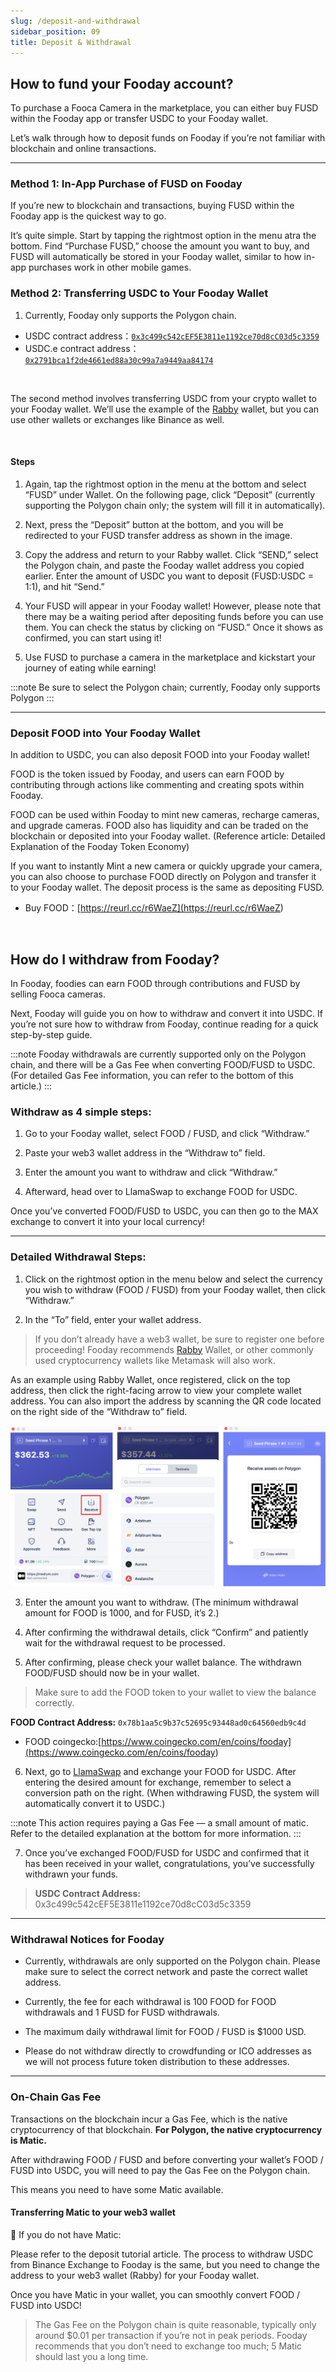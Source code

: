 ```yaml
---
slug: /deposit-and-withdrawal
sidebar_position: 09
title: Deposit & Withdrawal
---
```


## How to fund your Fooday account?
To purchase a Fooca Camera in the marketplace, you can either buy FUSD within the Fooday app or transfer USDC to your Fooday wallet.

Let’s walk through how to deposit funds on Fooday if you’re not familiar with blockchain and online transactions.

***

### Method 1: In-App Purchase of FUSD on Fooday
If you’re new to blockchain and transactions, buying FUSD within the Fooday app is the quickest way to go.

It’s quite simple. Start by tapping the rightmost option in the menu atra the bottom. Find “Purchase FUSD,” choose the amount you want to buy, and FUSD will automatically be stored in your Fooday wallet, similar to how in-app purchases work in other mobile games.

### Method 2: Transferring USDC to Your Fooday Wallet

1. Currently, Fooday only supports the Polygon chain.  


* USDC contract address：[`0x3c499c542cEF5E3811e1192ce70d8cC03d5c3359`](<https://polygonscan.com/address/0x3c499c542cEF5E3811e1192ce70d8cC03d5c3359>)  
* USDC.e contract address：[`0x2791bca1f2de4661ed88a30c99a7a9449aa84174`](<https://polygonscan.com/address/0x2791bca1f2de4661ed88a30c99a7a9449aa84174>)

<br/>

The second method involves transferring USDC from your crypto wallet to your Fooday wallet. We’ll use the example of the [Rabby](<https://rabby.io/>) wallet, but you can use other wallets or exchanges like Binance as well.


<br/>

#### Steps
1. Again, tap the rightmost option in the menu at the bottom and select “FUSD” under Wallet. On the following page, click “Deposit” (currently supporting the Polygon chain only; the system will fill it in automatically).

2. Next, press the “Deposit” button at the bottom, and you will be redirected to your FUSD transfer address as shown in the image.

3. Copy the address and return to your Rabby wallet. Click “SEND,” select the Polygon chain, and paste the Fooday wallet address you copied earlier. Enter the amount of USDC you want to deposit (FUSD:USDC = 1:1), and hit “Send.”

4. Your FUSD will appear in your Fooday wallet! However, please note that there may be a waiting period after depositing funds before you can use them. You can check the status by clicking on “FUSD.” Once it shows as confirmed, you can start using it!

5. Use FUSD to purchase a camera in the marketplace and kickstart your journey of eating while earning!

:::note
Be sure to select the Polygon chain; currently, Fooday only supports Polygon
:::

***

### Deposit FOOD into Your Fooday Wallet
In addition to USDC, you can also deposit FOOD into your Fooday wallet!

FOOD is the token issued by Fooday, and users can earn FOOD by contributing through actions like commenting and creating spots within Fooday.

FOOD can be used within Fooday to mint new cameras, recharge cameras, and upgrade cameras. FOOD also has liquidity and can be traded on the blockchain or deposited into your Fooday wallet. (Reference article: Detailed Explanation of the Fooday Token Economy)

If you want to instantly Mint a new camera or quickly upgrade your camera, you can also choose to purchase FOOD directly on Polygon and transfer it to your Fooday wallet. The deposit process is the same as depositing FUSD.

* Buy FOOD：[https://reurl.cc/r6WaeZ](<https://reurl.cc/r6WaeZ>)


<br/>

## How do I withdraw from Fooday?
In Fooday, foodies can earn FOOD through contributions and FUSD by selling Fooca cameras. 

Next, Fooday will guide you on how to withdraw and convert it into USDC. If you’re not sure how to withdraw from Fooday, continue reading for a quick step-by-step guide.

:::note
Fooday withdrawals are currently supported only on the Polygon chain, and there will be a Gas Fee when converting FOOD/FUSD to USDC.  
(For detailed Gas Fee information, you can refer to the bottom of this article.)
:::

### Withdraw as 4 simple steps:
1. Go to your Fooday wallet, select FOOD / FUSD, and click “Withdraw.”

2. Paste your web3 wallet address in the “Withdraw to” field.

3. Enter the amount you want to withdraw and click “Withdraw.”

4. Afterward, head over to LlamaSwap to exchange FOOD for USDC.

Once you’ve converted FOOD/FUSD to USDC, you can then go to the MAX exchange to convert it into your local currency!

***

### Detailed Withdrawal Steps:
1. Click on the rightmost option in the menu below and select the currency you wish to withdraw (FOOD / FUSD) from your Fooday wallet, then click “Withdraw.”

2. In the “To” field, enter your wallet address.

> If you don’t already have a web3 wallet, be sure to register one before proceeding! Fooday recommends [Rabby](<https://rabby.io/>) Wallet, or other commonly used cryptocurrency wallets like Metamask will also work.

As an example using Rabby Wallet, once registered, click on the top address, then click the right-facing arrow to view your complete wallet address. You can also import the address by scanning the QR code located on the right side of the “Withdraw to” field.

![](./deposit-1.png)

3. Enter the amount you want to withdraw. (The minimum withdrawal amount for FOOD is 1000, and for FUSD, it’s 2.)

4. After confirming the withdrawal details, click “Confirm” and patiently wait for the withdrawal request to be processed.

5. After confirming, please check your wallet balance. The withdrawn FOOD/FUSD should now be in your wallet.

>Make sure to add the FOOD token to your wallet to view the balance correctly.   

**FOOD Contract Address:** `0x78b1aa5c9b37c52695c93448ad0c64560edb9c4d`
* FOOD coingecko:[https://www.coingecko.com/en/coins/fooday](<https://www.coingecko.com/en/coins/fooday>)

6. Next, go to [LlamaSwap](<https://reurl.cc/r6WaeZ>) and exchange your FOOD for USDC. After entering the desired amount for exchange, remember to select a conversion path on the right. (When withdrawing FUSD, the system will automatically convert it to USDC.)

:::note
This action requires paying a Gas Fee — a small amount of matic. Refer to the detailed explanation at the bottom for more information.
:::

7. Once you’ve exchanged FOOD/FUSD for USDC and confirmed that it has been received in your wallet, congratulations, you’ve successfully withdrawn your funds.

> **USDC Contract Address:** 0x3c499c542cEF5E3811e1192ce70d8cC03d5c3359

***

### Withdrawal Notices for Fooday
* Currently, withdrawals are only supported on the Polygon chain. Please make sure to select the correct network and paste the correct wallet address.

* Currently, the fee for each withdrawal is 100 FOOD for FOOD withdrawals and 1 FUSD for FUSD withdrawals.

* The maximum daily withdrawal limit for FOOD / FUSD is $1000 USD.

* Please do not withdraw directly to crowdfunding or ICO addresses as we will not process future token distribution to these addresses.

***

### On-Chain Gas Fee
Transactions on the blockchain incur a Gas Fee, which is the native cryptocurrency of that blockchain. **For Polygon, the native cryptocurrency is Matic.**

After withdrawing FOOD / FUSD and before converting your wallet’s FOOD / FUSD into USDC, you will need to pay the Gas Fee on the Polygon chain.

This means you need to have some Matic available.

#### Transferring Matic to your web3 wallet
📌 If you do not have Matic:

Please refer to the deposit tutorial article. The process to withdraw USDC from Binance Exchange to Fooday is the same, but you need to change the address to your web3 wallet (Rabby) for your Fooday wallet.

Once you have Matic in your wallet, you can smoothly convert FOOD / FUSD into USDC!

> The Gas Fee on the Polygon chain is quite reasonable, typically only around $0.01 per transaction if you’re not in peak periods. Fooday recommends that you don’t need to exchange too much; 5 Matic should last you a long time.
